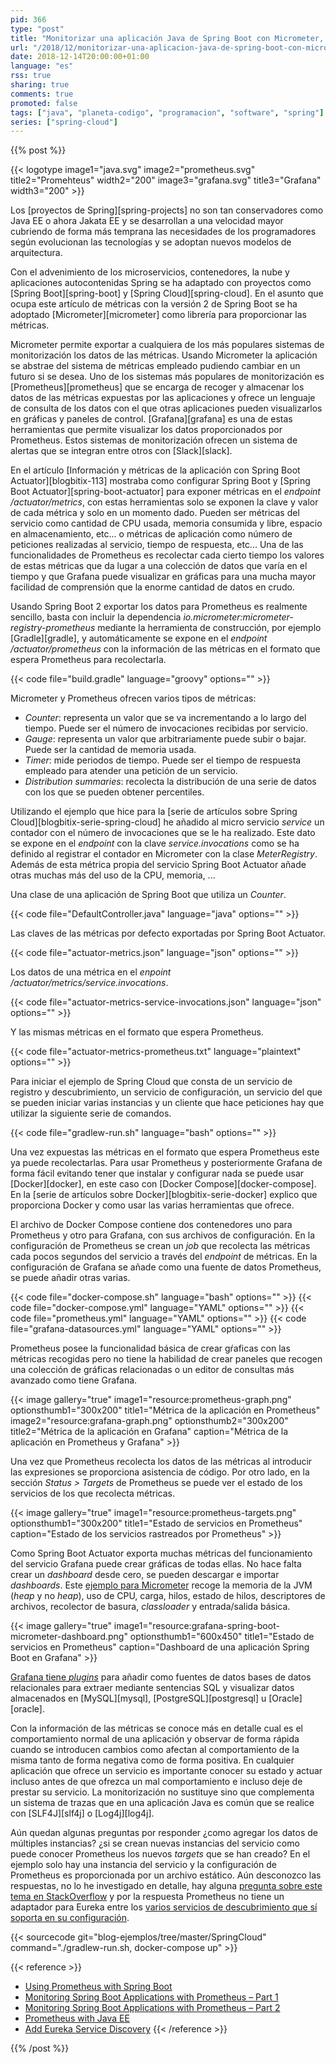 ```yaml
---
pid: 366
type: "post"
title: "Monitorizar una aplicación Java de Spring Boot con Micrometer, Prometheus y Grafana"
url: "/2018/12/monitorizar-una-aplicacion-java-de-spring-boot-con-micrometer-prometheus-y-grafana/"
date: 2018-12-14T20:00:00+01:00
language: "es"
rss: true
sharing: true
comments: true
promoted: false
tags: ["java", "planeta-codigo", "programacion", "software", "spring"]
series: ["spring-cloud"]
---
```


{{% post %}}

{{< logotype image1="java.svg" image2="prometheus.svg" title2="Promehteus" width2="200" image3="grafana.svg" title3="Grafana" width3="200" >}}

Los [proyectos de Spring][spring-projects] no son tan conservadores como Java EE o ahora Jakata EE y se desarrollan a una velocidad mayor cubriendo de forma más temprana las necesidades de los programadores según evolucionan las tecnologías y se adoptan nuevos modelos de arquitectura.

Con el advenimiento de los microservicios, contenedores, la nube y aplicaciones autocontenidas Spring se ha adaptado con proyectos como [Spring Boot][spring-boot] y [Spring Cloud][spring-cloud]. En el asunto que ocupa este artículo de métricas con la versión 2 de Spring Boot se ha adoptado [Micrometer][micrometer] como librería para proporcionar las métricas.

Micrometer permite exportar a cualquiera de los más populares sistemas de monitorización los datos de las métricas. Usando Micrometer la aplicación se abstrae del sistema de métricas empleado pudiendo cambiar en un futuro si se desea. Uno de los sistemas más populares de monitorización es [Prometheus][prometheus] que se encarga de recoger y almacenar los datos de las métricas expuestas por las aplicaciones y ofrece un lenguaje de consulta de los datos con el que otras aplicaciones pueden visualizarlos en gráficas y paneles de control. [Grafana][grafana] es una de estas herramientas que permite visualizar los datos proporcionados por Prometheus. Estos sistemas de monitorización ofrecen un sistema de alertas que se integran entre otros con [Slack][slack].

En el artículo [Información y métricas de la aplicación con Spring Boot Actuator][blogbitix-113] mostraba como configurar Spring Boot y [Spring Boot Actuator][spring-boot-actuator] para exponer métricas en el _endpoint_ _/actuator/metrics_, con estas herramientas solo se exponen la clave y valor de cada métrica y solo en un momento dado. Pueden ser métricas del servicio como cantidad de CPU usada, memoria consumida y libre, espacio en almacenamiento, etc... o métricas de aplicación como número de peticiones realizadas al servicio, tiempo de respuesta, etc... Una de las funcionalidades de Prometheus es recolectar cada cierto tiempo los valores de estas métricas que da lugar a una colección de datos que varía en el tiempo y que Grafana puede visualizar en gráficas para una mucha mayor facilidad de comprensión que la enorme cantidad de datos en crudo.

Usando Spring Boot 2 exportar los datos para Prometheus es realmente sencillo, basta con incluir la dependencia _io.micrometer:micrometer-registry-prometheus_ mediante la herramienta de construcción, por ejemplo [Gradle][gradle], y automáticamente se expone en el _endpoint_ _/actuator/prometheus_ con la información de las métricas en el formato que espera Prometheus para recolectarla.

{{< code file="build.gradle" language="groovy" options="" >}}

Micrometer y Prometheus ofrecen varios tipos de métricas:

* _Counter_: representa un valor que se va incrementando a lo largo del tiempo. Puede ser el número de invocaciones recibidas por servicio.
* _Gauge_: representa un valor que arbitrariamente puede subir o bajar. Puede ser la cantidad de memoria usada.
* _Timer_: mide periodos de tiempo. Puede ser el tiempo de respuesta empleado para atender una petición de un servicio.
* _Distribution summaries_: recolecta la distribución de una serie de datos con los que se pueden obtener percentiles.

Utilizando el ejemplo que hice para la [serie de artículos sobre Spring Cloud][blogbitix-serie-spring-cloud] he añadido al micro servicio _service_ un contador con el número de invocaciones que se le ha realizado. Este dato se expone en el _endpoint_ con la clave _service.invocations_ como se ha definido al registrar el contador en Micrometer con la clase _MeterRegistry_. Además de esta métrica propia del servicio Spring Boot Actuator añade otras muchas más del uso de la CPU, memoria, ...

Una clase de una aplicación de Spring Boot que utiliza un _Counter_.

{{< code file="DefaultController.java" language="java" options="" >}}

Las claves de las métricas por defecto exportadas por Spring Boot Actuator.

{{< code file="actuator-metrics.json" language="json" options="" >}}

Los datos de una métrica en el _enpoint_ _/actuator/metrics/service.invocations_.

{{< code file="actuator-metrics-service-invocations.json" language="json" options="" >}}

Y las mismas métricas en el formato que espera Prometheus.

{{< code file="actuator-metrics-prometheus.txt" language="plaintext" options="" >}}

Para iniciar el ejemplo de Spring Cloud que consta de un servicio de registro y descubrimiento, un servicio de configuración, un servicio del que se pueden iniciar varias instancias y un cliente que hace peticiones hay que utilizar la siguiente serie de comandos.

{{< code file="gradlew-run.sh" language="bash" options="" >}}

Una vez expuestas las métricas en el formato que espera Prometheus este ya puede recolectarlas. Para usar Prometheus y posteriormente Grafana de forma fácil evitando tener que instalar y configurar nada se puede usar [Docker][docker], en este caso con [Docker Compose][docker-compose]. En la [serie de artículos sobre Docker][blogbitix-serie-docker] explico que proporciona Docker y como usar las varias herramientas que ofrece.

El archivo de Docker Compose contiene dos contenedores uno para Prometheus y otro para Grafana, con sus archivos de configuración. En la configuración de Prometheus se crean un _job_ que recolecta las métricas cada pocos segundos del servicio a través del _endpoint_ de métricas. En la configuración de Grafana se añade como una fuente de datos Prometheus, se puede añadir otras varias.

{{< code file="docker-compose.sh" language="bash" options="" >}}
{{< code file="docker-compose.yml" language="YAML" options="" >}}
{{< code file="prometheus.yml" language="YAML" options="" >}}
{{< code file="grafana-datasources.yml" language="YAML" options="" >}}

Prometheus posee la funcionalidad básica de crear gŕaficas con las métricas recogidas pero no tiene la habilidad de crear paneles que recogen una colección de gráficas relacionadas o un editor de consultas más avanzado como tiene Grafana.

{{< image
    gallery="true"
    image1="resource:prometheus-graph.png" optionsthumb1="300x200" title1="Métrica de la aplicación en Prometheus"
    image2="resource:grafana-graph.png" optionsthumb2="300x200" title2="Métrica de la aplicación en Grafana"
    caption="Métrica de la aplicación en Prometheus y Grafana" >}}

Una vez que Prometheus recolecta los datos de las métricas al introducir las expresiones se proporciona asistencia de código. Por otro lado, en la sección _Status > Targets_ de 
Prometheus se puede ver el estado de los servicios de los que recolecta métricas.

{{< image
    gallery="true"
    image1="resource:prometheus-targets.png" optionsthumb1="300x200" title1="Estado de servicios en Prometheus"
    caption="Estado de los servicios rastreados por Prometheus" >}}

Como Spring Boot Actuator exporta muchas métricas del funcionamiento del servicio Grafana puede crear gráficas de todas ellas. No hace falta crear un _dashboard_ desde cero, se pueden descargar e importar _dashboards_. Este [ejemplo para Micrometer](https://grafana.com/dashboards/4701) recoge la memoria de la JVM (_heap_ y no _heap_), uso de CPU, carga, hilos, estado de hilos, descriptores de archivos, recolector de basura, _classloader_ y entrada/salida básica.

{{< image
    gallery="true"
    image1="resource:grafana-spring-boot-micrometer-dashboard.png" optionsthumb1="600x450" title1="Estado de servicios en Prometheus"
    caption="Dashboard de una aplicación Spring Boot en Grafana" >}}

[Grafana tiene _plugins_](https://grafana.com/plugins) para añadir como fuentes de datos bases de datos relacionales para extraer mediante sentencias SQL y visualizar datos almacenados en [MySQL][mysql],  [PostgreSQL][postgresql] u [Oracle][oracle].

Con la información de las métricas se conoce más en detalle cual es el comportamiento normal de una aplicación y observar de forma rápida cuando se introducen cambios como afectan al comportamiento de la misma tanto de forma negativa como de forma positiva. En cualquier aplicación que ofrece un servicio es importante conocer su estado y actuar incluso antes de que ofrezca un mal comportamiento e incluso deje de prestar su servicio. La monitorización no sustituye sino que complementa un sistema de trazas que en una aplicación Java es común que se realice con [SLF4J][slf4j] o [Log4j][log4j].

Aún quedan algunas preguntas por responder ¿como agregar los datos de múltiples instancias? ¿si se crean nuevas instancias del servicio como puede conocer Prometheus los nuevos _targets_ que se han creado? En el ejemplo solo hay una instancia del servicio y la configuración de Prometheus es proporcionada por un archivo estático. Aún desconozco las respuestas, no lo he investigado en detalle, hay alguna [pregunta sobre este tema en StackOverflow](https://stackoverflow.com/questions/46910839/is-it-possible-to-setup-prometheus-with-eureka-sd-without-file-sd-configs) y por la respuesta Prometheus no tiene un adaptador para Eureka entre los [varios servicios de descubrimiento que sí soporta en su configuración](https://prometheus.io/docs/prometheus/latest/configuration/configuration/).

{{< sourcecode git="blog-ejemplos/tree/master/SpringCloud" command="./gradlew-run.sh, docker-compose up" >}}

{{< reference >}}
* [Using Prometheus with Spring Boot](https://njalnordmark.wordpress.com/2017/05/08/using-prometheus-with-spring-boot/)
* [Monitoring Spring Boot Applications with Prometheus – Part 1](https://raymondhlee.wordpress.com/2016/09/24/monitoring-spring-boot-applications-with-prometheus/)
* [Monitoring Spring Boot Applications with Prometheus – Part 2](https://raymondhlee.wordpress.com/2016/10/03/monitoring-spring-boot-applications-with-prometheus-part-2/)
* [Prometheus with Java EE](https://blog.sebastian-daschner.com/entries/prometheus-java-ee)
* [Add Eureka Service Discovery](https://github.com/prometheus/prometheus/pull/3369)
{{< /reference >}}

{{% /post %}}

